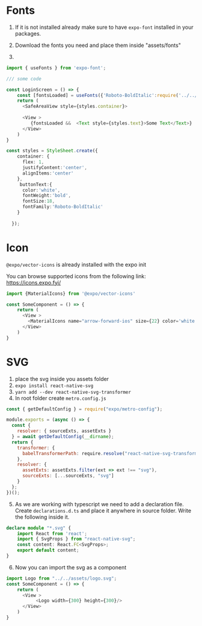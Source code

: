 # Fonts
1. If it is not installed already make sure to have   `expo-font` installed in your packages. 

2. Download the fonts you need and place them inside "assets/fonts" 
3.    
```ts
import { useFonts } from 'expo-font';

/// some code 

const LoginScreen = () => {
    const [fontsLoaded] = useFonts({'Roboto-BoldItalic':require('../../assets/fonts/Roboto-BoldItalic.ttf')})
    return (
      <SafeAreaView style={styles.container}>
            
      <View >
         {fontsLoaded &&  <Text style={styles.text}>Some Text</Text>}     
      </View>
    )
}

const styles = StyleSheet.create({
    container: {
      flex: 1,
      justifyContent:'center',
      alignItems:'center'
    },
     buttonText:{
      color:'white',
      fontWeight:'bold', 
      fontSize:18,
      fontFamily:'Roboto-BoldItalic'
    }
  
  });
```


# Icon
`@expo/vector-icons` is already installed with the expo init 

You can browse supported icons from the following link: https://icons.expo.fyi/

```typescript
import {MaterialIcons} from '@expo/vector-icons'

const SomeComponent = () => {
    return (          
      <View >
        <MaterialIcons name="arrow-forward-ios" size={22} color='white'/>
      </View>
    )
}
```

# SVG
1. place the svg inside you assets folder
1. `expo install react-native-svg`
2. `yarn add --dev react-native-svg-transformer`
2. In root folder create `metro.config.js`
```js
const { getDefaultConfig } = require("expo/metro-config");

module.exports = (async () => {
  const {
    resolver: { sourceExts, assetExts }
  } = await getDefaultConfig(__dirname);
  return {
    transformer: {
      babelTransformerPath: require.resolve("react-native-svg-transformer")
    },
    resolver: {
      assetExts: assetExts.filter(ext => ext !== "svg"),
      sourceExts: [...sourceExts, "svg"]
    }
  };
})();
```
5. As we are working with typescript we need to add a declaration file. Create `declarations.d.ts` and place it anywhere in source folder. Write the following inside it.
```ts
declare module "*.svg" {
    import React from 'react';
    import { SvgProps } from "react-native-svg";
    const content: React.FC<SvgProps>;
    export default content;
}
```

6. Now you can import the svg as a component 

```ts
import Logo from "../../assets/logo.svg";
const SomeComponent = () => {
    return (          
      <View >
           <Logo width={300} height={300}/>
      </View>
    )
}
```